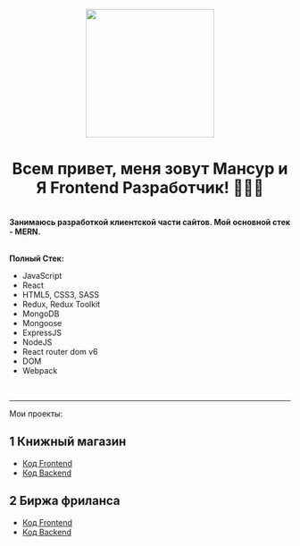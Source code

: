 <p align="center">
  <img src="https://c.tenor.com/mGgWY8RkgYMAAAAC/hello-world.gif" height="230"/>
</p>
 
<h1 align="center" >Всем привет, меня зовут Мансур и Я Frontend Разработчик! 👨🏻‍💻 </h1>

<br />
 
<div><b>Занимаюсь разработкой клиентской части сайтов. Мой основной стек - MERN.</b></div>

<br />

**Полный Стек:**
- JavaScript
- React
- HTML5, CSS3, SASS
- Redux, Redux Toolkit
- MongoDB
- Mongoose
- ExpressJS 
- NodeJS
- React router dom v6
- DOM
- Webpack

 
 <br />
 
---------------------------------------

 Мои проекты:

## 1 Книжный магазин
- [Код Frontend](https://github.com/M4nsur/Open-book-front.git)
- [Код Backend](https://github.com/M4nsur/OpenBook-back.git)

## 2 Биржа фриланса
- [Код Frontend](https://github.com/M4nsur/Prancing-Pony-front.git)
- [Код Backend](https://github.com/M4nsur/Prancing-Pony-back.git)
